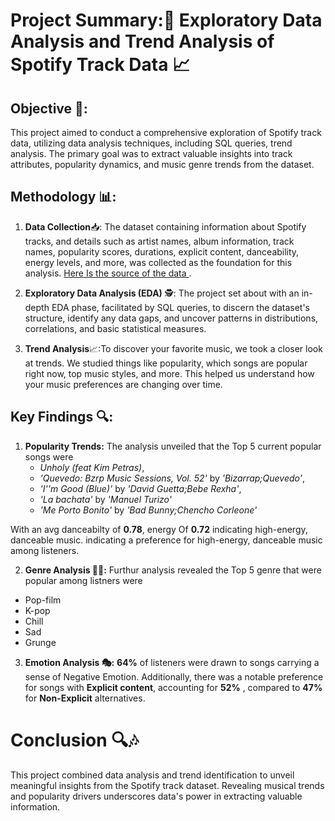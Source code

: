 # Project Summary:🎵 Exploratory Data Analysis and Trend Analysis of Spotify Track Data 📈

## Objective 🎯:

This project aimed to conduct a comprehensive exploration of Spotify track data, utilizing data analysis techniques, including SQL queries, trend analysis.
The primary goal was to extract valuable insights into track attributes, popularity dynamics, and music genre trends from the dataset.

## Methodology 📊:

1. **Data Collection**📥: The dataset containing information about Spotify tracks, and details such as artist names, album information, track names,
   popularity scores, durations, explicit content, danceability, energy levels, and more,
   was collected as the foundation for this analysis. [Here Is the source of the data ](https://www.kaggle.com/datasets/maharshipandya/-spotify-tracks-dataset).

2. **Exploratory Data Analysis (EDA)** 🕵️: The project set about with an in-depth EDA phase, facilitated by SQL queries, to discern the dataset's structure, identify any
   data gaps, and uncover patterns in distributions, correlations, and basic statistical measures.

3. **Trend Analysis**📈:To discover your favorite music, we took a closer look at trends. We studied things like popularity, which songs are popular right now, top music styles, and more. This helped us understand how your music preferences are changing over time.

## Key Findings 🔍:

1. **Popularity Trends:** The analysis unveiled that the Top 5 current popular songs were
   - *Unholy (feat Kim Petras)*,
   - *'Quevedo: Bzrp Music Sessions, Vol. 52'* by *'Bizarrap;Quevedo'*,
   -  _'I''m Good (Blue)'_ by _'David Guetta;Bebe Rexha'_,
   -  _'La bachata'_ by _'Manuel Turizo'_
   -  _'Me Porto Bonito'_ by _'Bad Bunny;Chencho Corleone'_

With an avg danceabilty of **0.78**, energy Of **0.72**  indicating high-energy, danceable music. indicating a preference for high-energy, danceable music among listeners.

2. **Genre Analysis 🎷🎹:** Furthur analysis revealed the Top 5 genre that were popular among listners were
  - Pop-film
  - K-pop
  - Chill
  - Sad
  - Grunge
    
3. **Emotion Analysis 🎭:** **64%** of listeners were drawn to songs carrying a sense of Negative Emotion. Additionally, there was a notable preference for songs with **Explicit content**, accounting for **52%** , compared to **47%** for **Non-Explicit** alternatives.

# Conclusion 🔍🎶

This project combined data analysis and trend identification to unveil meaningful insights from the Spotify track dataset. Revealing musical trends and popularity drivers underscores data's power in extracting valuable information.
